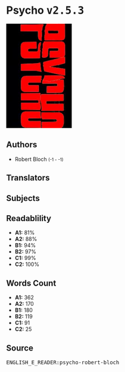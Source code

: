 # Psycho <kbd>v2.5.3</kbd>

![](./cover.medium.jpg "")

## Authors


 - Robert Bloch <small>(-1 - -1)</small>

## Translators



## Subjects



## Readablility


 - **A1:** 81%
 - **A2:** 88%
 - **B1:** 94%
 - **B2:** 97%
 - **C1:** 99%
 - **C2:** 100%

## Words Count


 - **A1:** 362
 - **A2:** 170
 - **B1:** 180
 - **B2:** 119
 - **C1:** 91
 - **C2:** 25

## Source


<kbd>ENGLISH_E_READER:psycho-robert-bloch</kbd>
